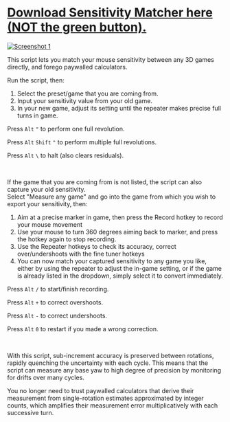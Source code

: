 # [ Download Sensitivity Matcher here (NOT the green button).](https://github.com/KovaaK/SensitivityMatcher/releases/latest)
[![Screenshot 1](https://i.redd.it/3vmnm6ne3i241.png)](https://github.com/KovaaK/SensitivityMatcher/releases/latest)


This script lets you match your mouse sensitivity between any 3D games directly, and forego paywalled calculators. 

Run the script, then:

1) Select the preset/game that you are coming from.
2) Input your sensitivity value from your old game.
3) In your new game, adjust its setting until the repeater makes precise full turns in game.

Press `Alt` `"` to perform one full revolution.

Press `Alt` `Shift` `"` to perform multiple full revolutions.

Press `Alt` `\` to halt (also clears residuals).

&nbsp;

If the game that you are coming from is not listed, the script can also capture your old sensitivity.\
Select "Measure any game" and go into the game from which you wish to export your sensitivity, then:

1) Aim at a precise marker in game, then press the Record hotkey to record your mouse movement
2) Use your mouse to turn 360 degrees aiming back to marker, and press the hotkey again to stop recording.
3) Use the Repeater hotkeys to check its accuracy, correct over/undershoots with the fine tuner hotkeys
4) You can now match your captured sensitivity to any game you like, either by using the repeater to adjust the in-game setting, or if the game is already listed in the dropdown, simply select it to convert immediately.

Press `Alt` `/` to start/finish recording.

Press `Alt` `+` to correct overshoots.

Press `Alt` `-` to correct undershoots.

Press `Alt` `0` to restart if you made a wrong correction.    

&nbsp;

With this script, sub-increment accuracy is preserved between rotations, rapidly quenching the uncertainty with each cycle. This means that the script can measure any base yaw to high degree of precision by monitoring for drifts over many cycles.

You no longer need to trust paywalled calculators that derive their measurement from single-rotation estimates approximated by integer counts, which amplifies their measurement error multiplicatively with each successive turn.
